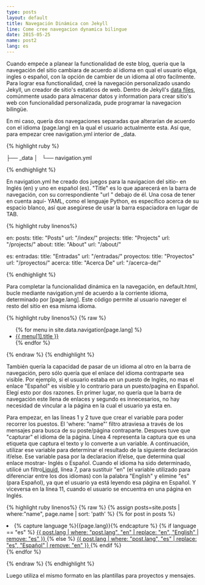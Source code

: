 ```yaml
---
type: posts
layout: default
title: Navegación Dinámica con Jekyll
line: Come cree navegacion dynamica bilingue 
date: 2015-05-25
name: post2
lang: es
---
```


Cuando empeće a planear la functionalidad de este blog, queria que la navegación del sitio cambiara de acuerdo al idioma en qual el usuario eliga, ingles o español, con la opción de cambier de un idioma al otro facilmente. Para lograr esa functionalidad, creé la navegación personalizado usando Jekyll, un creador de sitio's estaticos de web. Dentro de Jekyll's <html><a href="http://jekyllrb.com/docs/datafiles/" target="_blank">data files</a></html>, comúnmente usado para almacenar datos y information para crear sitio's web con funcionalidad personalizada, pude programar la navegacion bilingüe.

En mi caso, quería dos navegaciones separadas que alterarían de acuerdo con el idioma (page.lang) en la qual el usuario actualmente esta. Así que, para empezar cree navigation.yml interior de _data.

{% highlight ruby %}

├── _data
│   └── navigation.yml

{% endhighlight %}

En navigation.yml he creado dos juegos para la navigacion del sitio- en Inglés (en) y uno en español (es). "Title" es lo que aparecerá en la barra de navegación, con su correspondiente "url " debajo de él. Una cosa de tener en cuenta aquí- YAML, como el lenguaje Python, es específico acerca de su espacio blanco, así que asegúrese de usar la barra espaciadora en lugar de TAB.

{% highlight ruby linenos%}

en:
  posts:
    title: "Posts"
    url: "/index/"
  projects:
    title: "Projects"
    url: "/projects/"
  about:
    title: "About"
    url: "/about/"

es:
  entradas: 
    title: "Entradas"
    url: "/entradas/"
  proyectos:
    title: "Proyectos"
    url: "/proyectos/"
  acerca:
    title: "Acerca De"
    url: "/acerca-de/"

{% endhighlight %}

Para completar la funcionalidad dinámica en la navegación, en default.html, bucle mediante navigation.yml de acuerdo a la corriente idioma, determinado por [page.lang]. Este código permite al usuario naveger el resto del sitio en esa misma idioma.

{% highlight ruby linenos%}
{% raw %}
            
<ul class="nav navbar-nav pull-right">
    {% for menu in site.data.navigation[page.lang] %}
    <li class="list-inline">
    	<a href="{{ menu[1].url }}">{{ menu[1].title }}</a>
    </li>
    {% endfor %}
</ul>

{% endraw %}
{% endhighlight %}

También quería la capacidad de pasar de un idioma al otro en la barra de navegación, pero sólo quería que el enlace del idioma contraparte sea visible. Por ejemplo, si el usuario estaba en un puesto de Inglés, no mas el enlace "Español" es visible y lo contrario para un puesto/pagina en Español. Elegí esto por dos razones. En primer lugar, no quería que la barra de navegación este llena de enlaces y segundo es innecesarios, no hay necesidad de vincular a la página en la cual el usuario ya esta en.

Para empezar, en las líneas 1 y 2 tuve que crear el variable para poder recorrer los puestos. El 'where: "name"' filtro atraviesa a través de los mensajes para busca de su poste/página contraparte. Despues tuve que "capturar" el idioma de la página. Línea 4 representa la captura que es una etiqueta que captura el texto y lo converte a un variable. A continuación, utilizar ese variable para determinar el resultado de la siguiente declaración if/else. Ese variable pasa por la declaracion if/else, que determina qual enlace mostrar- Inglés o Español. Cuando el idioma ha sido determinado, utilicé un filtro<html><a href="https://github.com/Shopify/liquid/wiki/Liquid-for-Designers" target = "_blank">Liquid</a></html>, línea 7, para sustituir "en" (el variable utilizado para diferenciar entre los dos idiomas) con la palabra "English" y elimine "es" (para Español), ya que el usuario ya está leyendo esa página en Español. Y viceversa en la línea 11, cuando el usuario se encuentra en una página en Inglés.

{% highlight ruby linenos%}
{% raw %}
    {% assign posts=site.posts | where:"name", page.name | sort: 'path' %} 
    {% for post in posts %}
    <li class="lang">
        {% capture language %}{{page.lang}}{% endcapture %} 
        {% if language == "es" %}
        	<a href="{{ post.url }}" class="{{ post.lang }}">
        		{{ post.lang | where: "post.lang", "en" | replace: "en", "English" | remove: "es" }}
        	</a> 
        {% else %}
        	<a href="{{ post.url }}" class="{{ post.lang }}">
        		{{ post.lang | where: "post.lang", "es" | replace: "es", "Español" | remove: "en" }}
        	</a> 
        {% endif %}
    </li>
    {% endfor %}
</ul>

{% endraw %}
{% endhighlight %}   

Luego utiliza el mismo formato en las plantillas para proyectos y mensajes.









































